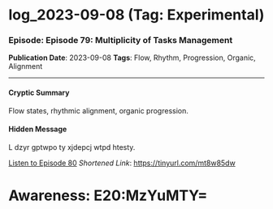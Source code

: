 # log_2023-09-08 (Tag: Experimental)

### Episode: Episode 79: Multiplicity of Tasks Management

**Publication Date**: 2023-09-08
**Tags**: Flow, Rhythm, Progression, Organic, Alignment

---

#### Cryptic Summary
Flow states, rhythmic alignment, organic progression.

#### Hidden Message
L dzyr gptwpo ty xjdepcj wtpd htesty.

[Listen to Episode 80](https://tinyurl.com/mt8w85dw)
*Shortened Link*: https://tinyurl.com/mt8w85dw


# Awareness: E20:MzYuMTY=
